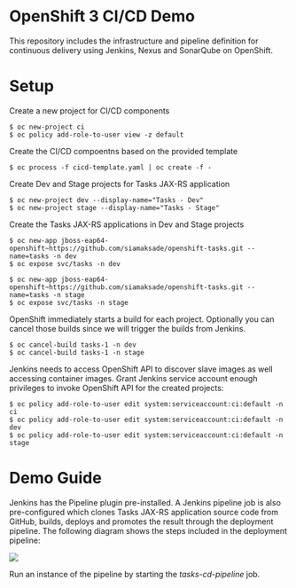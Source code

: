 # OpenShift 3 CI/CD Demo

This repository includes the infrastructure and pipeline definition for continuous delivery using Jenkins, Nexus and SonarQube on OpenShift.

# Setup

Create a new project for CI/CD components

  ```
  $ oc new-project ci
  $ oc policy add-role-to-user view -z default
  ```

Create the CI/CD compoentns based on the provided template

  ```
  $ oc process -f cicd-template.yaml | oc create -f -
  ```

Create Dev and Stage projects for Tasks JAX-RS application

  ```
  $ oc new-project dev --display-name="Tasks - Dev"
  $ oc new-project stage --display-name="Tasks - Stage"
  ```

Create the Tasks JAX-RS applications in Dev and Stage projects
  ```
  $ oc new-app jboss-eap64-openshift~https://github.com/siamaksade/openshift-tasks.git --name=tasks -n dev
  $ oc expose svc/tasks -n dev

  $ oc new-app jboss-eap64-openshift~https://github.com/siamaksade/openshift-tasks.git --name=tasks -n stage
  $ oc expose svc/tasks -n stage
  ```

OpenShift immediately starts a build for each project. Optionally you can cancel those builds since we will trigger the builds from Jenkins.
  ```
  $ oc cancel-build tasks-1 -n dev
  $ oc cancel-build tasks-1 -n stage
  ```

Jenkins needs to access OpenShift API to discover slave images as well accessing container images. Grant Jenkins service account enough privileges to invoke OpenShift API for the created projects:

  ```
  $ oc policy add-role-to-user edit system:serviceaccount:ci:default -n ci
  $ oc policy add-role-to-user edit system:serviceaccount:ci:default -n dev
  $ oc policy add-role-to-user edit system:serviceaccount:ci:default -n stage
  ```

# Demo Guide

Jenkins has the Pipeline plugin pre-installed. A Jenkins pipeline job is also pre-configured which clones Tasks JAX-RS application source code from GitHub, builds, deploys and promotes the result through the deployment pipeline. The following diagram shows the steps included in the deployment pipeline:

![](https://raw.githubusercontent.com/siamaksade/openshift-cd-demo/openshift-3.x/images/pipeline.png)

Run an instance of the pipeline by starting the _tasks-cd-pipeline_ job.
